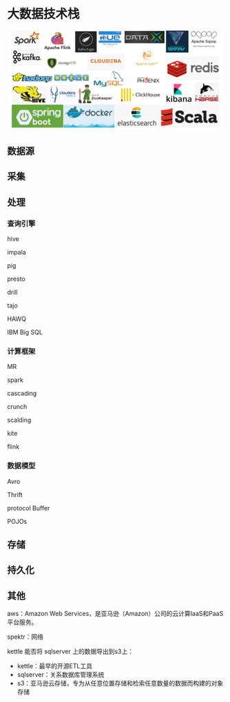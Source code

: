 # 大数据技术栈

![image-20210323164705588](02_%E5%A4%A7%E6%95%B0%E6%8D%AE%E6%8A%80%E6%9C%AF%E6%A0%88.assets/image-20210323164705588.png)

## 数据源



## 采集



## 处理

### 查询引擎

hive

impala

pig

presto

drill

tajo

HAWQ

IBM Big SQL

### 计算框架

MR

spark

cascading

crunch

scalding

kite

flink

### 数据模型

Avro

Thrift

protocol Buffer

POJOs



## 存储

## 持久化





## 其他

aws：Amazon Web Services，是亚马逊（Amazon）公司的云计算IaaS和PaaS平台服务。

spektr：网络

kettle 能否将 sqlserver 上的数据导出到s3上：

+ kettle：最早的开源ETL工具
+ sqlserver：关系数据库管理系统
+ s3：亚马逊云存储，专为从任意位置存储和检索任意数量的数据而构建的对象存储

